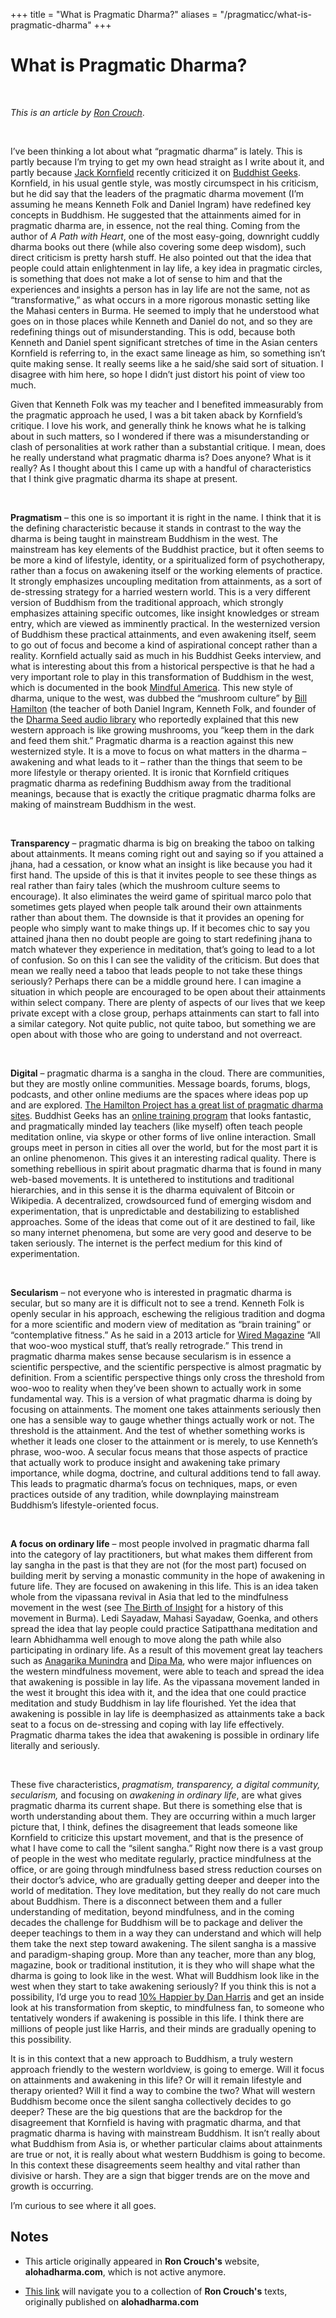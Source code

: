 +++
title = "What is Pragmatic Dharma?"
aliases = "/pragmaticc/what-is-pragmatic-dharma"
+++

# What is Pragmatic Dharma?

<br>

*This is an article by [Ron Crouch](https://web.archive.org/web/20190424160827/https://alohadharma.com/about/)*.

<br>

I’ve been thinking a lot about what “pragmatic dharma” is lately. This is partly because I’m trying to get my own head straight as I write about it, and partly because [Jack Kornfield](https://www.jackkornfield.com) recently criticized it on [Buddhist Geeks](http://podbay.fm/show/211752923/e/1442707200?autostart=1).
Kornfield, in his usual gentle style, was mostly circumspect in his criticism, but he did say that the leaders of the pragmatic dharma movement (I’m assuming he means Kenneth Folk and Daniel Ingram) have redefined key concepts in Buddhism. He suggested that the attainments aimed for in pragmatic dharma are, in essence, not the real thing. Coming from the author of *A Path with Heart*, one of the most easy-going, downright cuddly dharma books out there (while also covering some deep wisdom), such direct criticism is pretty harsh stuff. He also pointed out that the idea that people could attain enlightenment in lay life, a key idea in pragmatic circles, is something that does not make a lot of sense to him and that the experiences and insights a person has in lay life are not the same, not as “transformative,” as what occurs in a more rigorous monastic setting like the Mahasi centers in Burma. He seemed to imply that he understood what goes on in those places while Kenneth and Daniel do not, and so they are redefining things out of misunderstanding. This is odd, because both Kenneth and Daniel spent significant stretches of time in the Asian centers Kornfield is referring to, in the exact same lineage as him, so something isn’t quite making sense. It really seems like a he said/she said sort of situation. I disagree with him here, so hope I didn’t just distort his point of view too much.

Given that Kenneth Folk was my teacher and I benefited immeasurably from the pragmatic approach he used, I was a bit taken aback by Kornfield’s critique. I love his work, and generally think he knows what he is talking about in such matters, so I wondered if there was a misunderstanding or clash of personalities at work rather than a substantial critique. I mean, does he really understand what pragmatic dharma is? Does anyone? What is it really? As I thought about this I came up with a handful of characteristics that I think give pragmatic dharma its shape at present.

<br>

**Pragmatism** – this one is so important it is right in the name. I think that it is the defining characteristic because it stands in contrast to the way the dharma is being taught in mainstream Buddhism in the west. The mainstream has key elements of the Buddhist practice, but it often seems to be more a kind of lifestyle, identity, or a spiritualized form of psychotherapy, rather than a focus on awakening itself or the working elements of practice. It strongly emphasizes uncoupling meditation from attainments, as a sort of de-stressing strategy for a harried western world. This is a very different version of Buddhism from the traditional approach, which strongly emphasizes attaining specific outcomes, like insight knowledges or stream entry, which are viewed as imminently practical. In the westernized version of Buddhism these practical attainments, and even awakening itself, seem to go out of focus and become a kind of aspirational concept rather than a reality. Kornfield actually said as much in his Buddhist Geeks interview, and what is interesting about this from a historical perspective is that he had a very important role to play in this transformation of Buddhism in the west, which is documented in the book [Mindful America](http://www.amazon.com/Mindful-America-Transformation-Buddhist-Meditation/dp/0199827818).
This new style of dharma, unique to the west, was dubbed the “mushroom culture” by [Bill Hamilton](http://www.amazon.com/Saints-Psychopaths-William-L-Hamilton/dp/0964490404)
(the teacher of both Daniel Ingram, Kenneth Folk, and founder of the [Dharma Seed audio library](http://dharmaseed.org) who reportedly explained that this new western approach is like growing mushrooms, you “keep them in the dark and feed them shit.” Pragmatic dharma is a reaction against this new westernized style. It is a move to focus on what matters in the dharma – awakening and what leads to it – rather than the things that seem to be more lifestyle or therapy oriented. It is ironic that Kornfield critiques pragmatic dharma as redefining Buddhism away from the traditional meanings, because that is exactly the critique pragmatic dharma folks are making of mainstream Buddhism in the west.

<br>

**Transparency** – pragmatic dharma is big on breaking the taboo on talking about attainments. It means coming right out and saying so if you attained a jhana, had a cessation, or know what an insight is like because you had it first hand. The upside of this is that it invites people to see these things as real rather than fairy tales (which the mushroom culture seems to encourage). It also eliminates the weird game of spiritual marco polo that sometimes gets played when people talk around their own attainments rather than about them. The downside is that it provides an opening for people who simply want to make things up. If it becomes chic to say you attained jhana then no doubt people are going to start redefining jhana to match whatever they experience in meditation, that’s going to lead to a lot of confusion. So on this I can see the validity of the criticism. But does that mean we really need a taboo that leads people to not take these things seriously? Perhaps there can be a middle ground here. I can imagine a situation in which people are encouraged to be open about their attainments within select company. There are plenty of aspects of our lives that we keep private except with a close group, perhaps attainments can start to fall into a similar category. Not quite public, not quite taboo, but something we are open about with those who are going to understand and not overreact.

<br>

**Digital** – pragmatic dharma is a sangha in the cloud. There are communities, but they are mostly online communities. Message boards, forums, blogs, podcasts, and other online mediums are the spaces where ideas pop up and are explored. [The Hamilton Project has a great list of pragmatic dharma sites](http://thehamiltonproject.blogspot.com.ee/2011/04/pragmatic-dharma-on-rise.html).
Buddhist Geeks has an [online training program](http://www.buddhistgeeks.com/dojo) that looks fantastic, and pragmatically minded lay teachers (like myself) often teach people meditation online, via skype or other forms of live online interaction. Small groups meet in person in cities all over the world, but for the most part it is an online phenomenon. This gives it an interesting radical quality. There is something rebellious in spirit about pragmatic dharma that is found in many web-based movements. It is untethered to institutions and traditional hierarchies, and in this sense it is the dharma equivalent of Bitcoin or Wikipedia. A decentralized, crowdsourced fund of emerging wisdom and experimentation, that is unpredictable and destabilizing to established approaches. Some of the ideas that come out of it are destined to fail, like so many internet phenomena, but some are very good and deserve to be taken seriously. The internet is the perfect medium for this kind of experimentation.

<br>

**Secularism** – not everyone who is interested in pragmatic dharma is secular, but so many are it is difficult not to see a trend. Kenneth Folk is openly secular in his approach, eschewing the religious tradition and dogma for a more scientific and modern view of meditation as “brain training” or “contemplative fitness.” As he said in a 2013 article for [Wired Magazine](http://www.wired.com/2013/06/meditation-mindfulness-silicon-valley) “All that woo-woo mystical stuff, that’s really retrograde.”  This trend in pragmatic dharma makes sense because secularism is in essence a scientific perspective, and the scientific perspective is almost pragmatic by definition. From a scientific perspective things only cross the threshold from woo-woo to reality when they’ve been shown to actually work in some fundamental way. This is a version of what pragmatic dharma is doing by focusing on attainments. The moment one takes attainments seriously then one has a sensible way to gauge whether things actually work or not. The threshold is the attainment. And the test of whether something works is whether it leads one closer to the attainment or is merely, to use Kenneth’s phrase, woo-woo. A secular focus means that those aspects of practice that actually work to produce insight and awakening take primary importance, while dogma, doctrine, and cultural additions tend to fall away. This leads to pragmatic dharma’s focus on techniques, maps, or even practices outside of any tradition, while downplaying mainstream Buddhism’s lifestyle-oriented focus.

<br>

**A focus on ordinary life** – most people involved in pragmatic dharma fall into the category of lay practitioners, but what makes them different from lay sangha in the past is that they are not (for the most part) focused on building merit by serving a monastic community in the hope of awakening in future life. They are focused on awakening in this life. This is an idea taken whole from the vipassana revival in Asia that led to the mindfulness movement in the west (see [The Birth of Insight](http://www.amazon.com/The-Birth-Insight-Meditation-Modernity/dp/022600080X)
for a history of this movement in Burma). Ledi Sayadaw, Mahasi Sayadaw, Goenka, and others spread the idea that lay people could practice Satipatthana meditation and learn Abhidhamma well enough to move along the path while also participating in ordinary life. As a result of this movement great lay teachers such as [Anagarika Munindra](https://en.wikipedia.org/wiki/Anagarika_Munindra) and [Dipa Ma](https://en.wikipedia.org/wiki/Dipa_Ma), who were major influences on the western mindfulness movement, were able to teach and spread the idea that awakening is possible in lay life. As the vipassana movement landed in the west it brought this idea with it, and the idea that one could practice meditation and study Buddhism in lay life flourished. Yet the idea that awakening is possible in lay life is deemphasized as attainments take a back seat to a focus on de-stressing and coping with lay life effectively. Pragmatic dharma takes the idea that awakening is possible in ordinary life literally and seriously.

<br>

These five characteristics, *pragmatism, transparency, a digital community, secularism,* and focusing on *awakening in ordinary life*, are what gives pragmatic dharma its current shape. But there is something else that is worth understanding about them. They are occurring within a much larger picture that, I think, defines the disagreement that leads someone like Kornfield to criticize this upstart movement, and that is the presence of what I have come to call the “silent sangha.” Right now there is a vast group of people in the west who meditate regularly, practice mindfulness at the office, or are going through mindfulness based stress reduction courses on their doctor’s advice, who are gradually getting deeper and deeper into the world of meditation. They love meditation, but they really do not care much about Buddhism. There is a disconnect between them and a fuller understanding of meditation, beyond mindfulness, and in the coming decades the challenge for Buddhism will be to package and deliver the deeper teachings to them in a way they can understand and which will help them take the next step toward awakening. The silent sangha is a massive and paradigm-shaping group. More than any teacher, more than any blog, magazine, book or traditional institution, it is they who will shape what the dharma is going to look like in the west. What will Buddhism look like in the west when they start to take awakening seriously? If you think this is not a possibility, I’d urge you to read [10% Happier by Dan Harris](http://www.amazon.com/10-Happier-Self-Help-Actually-Works-A/dp/0062265423) and get an inside look at his transformation from skeptic, to mindfulness fan, to someone who tentatively wonders if awakening is possible in this life. I think there are millions of people just like Harris, and their minds are gradually opening to this possibility.

It is in this context that a new approach to Buddhism, a truly western approach friendly to the western worldview, is going to emerge. Will it focus on attainments and awakening in this life? Or will it remain lifestyle and therapy oriented? Will it find a way to combine the two? What will western Buddhism become once the silent sangha collectively decides to go deeper? These are the big questions that are the backdrop for the disagreement that Kornfield is having with pragmatic dharma, and that pragmatic dharma is having with mainstream Buddhism. It isn’t really about what Buddhism from Asia is, or whether particular claims about attainments are true or not, it is really about what western Buddhism is going to become. In this context these disagreements seem healthy and vital rather than divisive or harsh. They are a sign that bigger trends are on the move and growth is occurring.

I’m curious to see where it all goes.


## Notes

- This article originally appeared in **Ron Crouch's** website, **alohadharma.com**, which is not active anymore.

- [This link](https://github.com/atrahhdis/alohadharma) will navigate you to a collection of **Ron Crouch's** texts, originally published on **alohadharma.com**